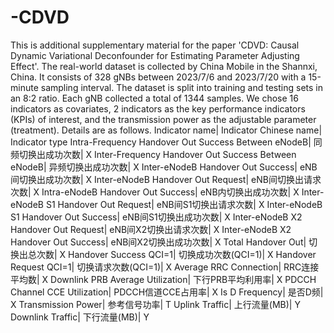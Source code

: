 # -CDVD
This is additional supplementary material for the paper 'CDVD: Causal Dynamic Variational Deconfounder for Estimating Parameter Adjusting Effect'.
The real-world dataset is collected by China Mobile in the Shannxi, China. It consists of 328 gNBs between 2023/7/6 and 2023/7/20 with a 15-minute sampling interval. The dataset is split into training and testing sets in an 8:2 ratio.
Each gNB collected a total of 1344 samples. We chose 16 indicators as covariates, 2 indicators as the key performance indicators (KPIs) of interest, and the transmission power as the adjustable parameter (treatment).
Details are as follows.
Indicator name| Indicator Chinese name| Indicator type
Intra-Frequency Handover Out Success Between eNodeB|	同频切换出成功次数|	X
Inter-Frequency Handover Out Success Between eNodeB|	异频切换出成功次数|	X
Inter-eNodeB Handover Out Success|	eNB间切换出成功次数|	X
Inter-eNodeB Handover Out Request|	eNB间切换出请求次数|	X
Intra-eNodeB Handover Out Success|	eNB内切换出成功次数|	X
Inter-eNodeB S1 Handover Out Request|	eNB间S1切换出请求次数|	X
Inter-eNodeB S1 Handover Out Success|	eNB间S1切换出成功次数|	X
Inter-eNodeB X2 Handover Out Request|	eNB间X2切换出请求次数|	X
Inter-eNodeB X2 Handover Out Success|	eNB间X2切换出成功次数|	X
Total Handover Out|	切换出总次数|	X
Handover Success QCI=1|	切换成功次数(QCI=1)|	X
Handover Request QCI=1|  切换请求次数(QCI=1)| X
Average RRC Connection|	RRC连接平均数|	X
Downlink PRB Average Utilization|	下行PRB平均利用率|	X
PDCCH Channel CCE Utilization|	PDCCH信道CCE占用率|	X
Is D Frequency|	是否D频| X
Transmission Power|	参考信号功率|	T
Uplink Traffic|	上行流量(MB)|	Y
Downlink Traffic|	下行流量(MB)|	Y
